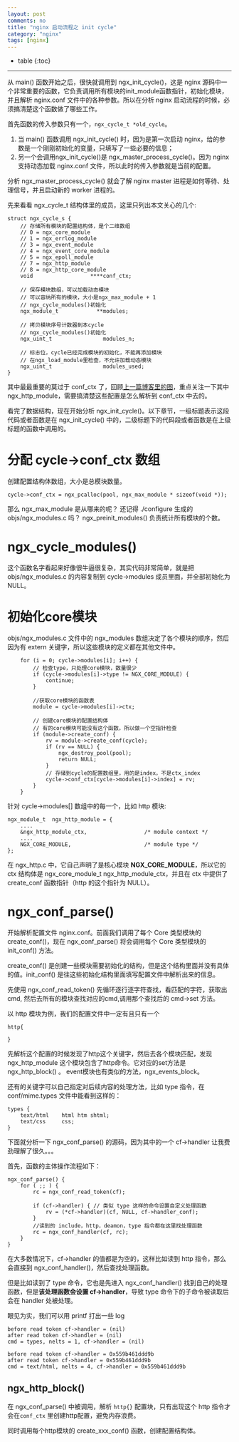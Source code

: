 ```yaml
---
layout: post
comments: no
title: "nginx 启动流程之 init cycle"
category: "nginx"
tags: [nginx]
---
```


* table
{:toc}
***

从 main() 函数开始之后，很快就调用到 ngx_init_cycle()，这是 nginx 源码中一个非常重要的函数，它负责调用所有模块的init_module函数指针，初始化模块，并且解析 nginx.conf 文件中的各种参数。所以在分析 nginx 启动流程的时候，必须搞清楚这个函数做了哪些工作。

首先函数的传入参数只有一个，`ngx_cycle_t *old_cycle`。

1) 当 main() 函数调用 ngx_init_cycle() 时，因为是第一次启动 nginx，给的参数是一个刚刚初始化的变量，只填写了一些必要的信息；    
2) 另一个会调用ngx_init_cycle()是 ngx_master_process_cycle()。因为 nginx 支持动态加载 nginx.conf 文件，所以此时的传入参数就是当前的配置。


分析 ngx_master_process_cycle() 就会了解 nginx master 进程是如何等待、处理信号，并且启动新的 worker 进程的。

先来看看 ngx_cycle_t 结构体里的成员，这里只列出本文关心的几个:

```
struct ngx_cycle_s {
    // 存储所有模块的配置结构体，是个二维数组
    // 0 = ngx_core_module
    // 1 = ngx_errlog_module
    // 3 = ngx_event_module
    // 4 = ngx_event_core_module
    // 5 = ngx_epoll_module
    // 7 = ngx_http_module
    // 8 = ngx_http_core_module
    void                  ****conf_ctx;

    // 保存模块数组，可以加载动态模块
    // 可以容纳所有的模块，大小是ngx_max_module + 1
    // ngx_cycle_modules()初始化
    ngx_module_t            **modules;

    // 拷贝模块序号计数器到本cycle
    // ngx_cycle_modules()初始化
    ngx_uint_t                modules_n;

    // 标志位，cycle已经完成模块的初始化，不能再添加模块
    // 在ngx_load_module里检查，不允许加载动态模块
    ngx_uint_t                modules_used;
}   
```

其中最最重要的莫过于 conf_ctx 了，回顾[上一篇博客里的图](/image/2018/ngx-conf.png)，重点关注一下其中 ngx_http_module，需要搞清楚这些配置是怎么解析到 conf_ctx 中去的。

看完了数据结构，现在开始分析 ngx_init_cycle()。以下章节，一级标题表示这段代码或者函数是在 ngx_init_cycle() 中的，二级标题下的代码段或者函数是在上级标题的函数中调用的。

# 分配 cycle->conf_ctx 数组

创建配置结构体数组，大小是总模块数量。  

`cycle->conf_ctx = ngx_pcalloc(pool, ngx_max_module * sizeof(void *));`

那么 ngx_max_module 是从哪来的呢？ 还记得 ./configure 生成的 objs/ngx_modules.c 吗？ ngx_preinit_modules() 负责统计所有模块的个数。

# ngx_cycle_modules() 

这个函数名字看起来好像很牛逼很复杂，其实代码非常简单，就是把 objs/ngx_modules.c 的内容复制到 cycle->modules 成员里面，并全部初始化为 NULL。

# 初始化core模块

objs/ngx_modules.c 文件中的 ngx_modules 数组决定了各个模块的顺序，然后因为有 extern 关键字，所以这些模块的定义都在其他文件中。

```
    for (i = 0; cycle->modules[i]; i++) {
        // 检查type，只处理core模块，数量很少
        if (cycle->modules[i]->type != NGX_CORE_MODULE) {
            continue;
        }

        //获取core模块的函数表
        module = cycle->modules[i]->ctx;

        // 创建core模块的配置结构体
        // 有的core模块可能没有这个函数，所以做一个空指针检查
        if (module->create_conf) {
            rv = module->create_conf(cycle);
            if (rv == NULL) {
                ngx_destroy_pool(pool);
                return NULL;
            }
            // 存储到cycle的配置数组里，用的是index，不是ctx_index
            cycle->conf_ctx[cycle->modules[i]->index] = rv;
        }
    }

```

针对 cycle->modules[] 数组中的每一个，比如 http 模块:

```
ngx_module_t  ngx_http_module = {
    ....
    &ngx_http_module_ctx,                  /* module context */
    ....
    NGX_CORE_MODULE,                       /* module type */
};
```

在 ngx_http.c 中，它自己声明了是核心模块 **NGX_CORE_MODULE**，所以它的 ctx 结构体是 ngx_core_module_t ngx_http_module_ctx，并且在 ctx 中提供了 create_conf 函数指针（http 的这个指针为 NULL）。

# ngx_conf_parse() 

开始解析配置文件 nginx.conf。前面我们调用了每个 Core 类型模块的 create_conf()，现在 ngx_conf_parse() 将会调用每个 Core 类型模块的 init_conf() 方法。

create_conf() 是创建一些模块需要初始化的结构，但是这个结构里面并没有具体的值。init_conf() 是往这些初始化结构里面填写配置文件中解析出来的信息。

先使用 ngx_conf_read_token() 先循环逐行逐字符查找，看匹配的字符，获取出cmd, 然后去所有的模块查找对应的cmd,调用那个查找后的 cmd->set 方法。

以 http 模块为例，我们的配置文件中一定有且只有一个
```
http{

}
```

先解析这个配置的时候发现了http这个关键字，然后去各个模块匹配，发现 ngx_http_module 这个模块包含了http命令。它对应的set方法是 ngx_http_block() 。 event模块也有类似的方法，ngx_events_block。

还有的关键字可以自己指定对后续内容的处理方法，比如 type 指令，在 conf/mime.types 文件中能看到这样的：

```
types {
    text/html    html htm shtml;
    text/css     css;
}
```

下面就分析一下 ngx_conf_parse() 的源码，因为其中的一个 cf->handler 让我费劲理解了很久。。。

首先，函数的主体操作流程如下：

```
ngx_conf_parse() {
    for ( ;; ) {
        rc = ngx_conf_read_token(cf);

        if (cf->handler) { // 类似 type 这样的命令设置自定义处理函数
            rv = (*cf->handler)(cf, NULL, cf->handler_conf);
        }
        //读到的 include，http，deamon，type 指令都在这里找处理函数
        rc = ngx_conf_handler(cf, rc); 
    }
}
```

在大多数情况下，cf->handler 的值都是为空的，这样比如读到 http 指令，那么会直接到 ngx_conf_handler()，然后查找处理函数。

但是比如读到了 type 命令，它也是先进入 ngx_conf_handler() 找到自己的处理函数，但是**该处理函数会设置 cf->handler**，导致 type 命令下的子命令被读取后会在 handler 处被处理。

眼见为实，我们可以用 printf 打出一些 log

```
before read token cf->handler = (nil)
after read token cf->handler = (nil)
cmd = types, nelts = 1, cf->handler = (nil)

before read token cf->handler = 0x559b461ddd9b
after read token cf->handler = 0x559b461ddd9b
cmd = text/html, nelts = 4, cf->handler = 0x559b461ddd9b
```

## ngx_http_block() 

在 ngx_conf_parse() 中被调用，解析 `http{}` 配置块，只有出现这个 http 指令才会在`conf_ctx` 里创建http配置，避免内存浪费。

同时调用每个http模块的 create_xxx_conf() 函数，创建配置结构体。














